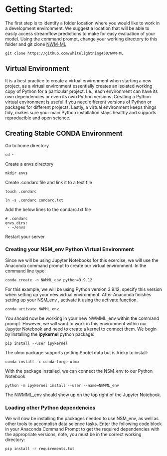 




# Getting Started: 
The first step is to identify a folder location where you would like to work in a development environment.
We suggest a location that will be able to easily access streamflow predictions to make for easy evaluation of your model.
Using the command prompt, change your working directory to this folder and git clone [NWM-ML](https://github.com/whitelightning450/NWM-ML)

    git clone https://github.com/whitelightning450/NWM-ML


## Virtual Environment
It is a best practice to create a virtual environment when starting a new project, as a virtual environment essentially creates an isolated working copy of Python for a particular project. 
I.e., each environment can have its own dependencies or even its own Python versions.
Creating a Python virtual environment is useful if you need different versions of Python or packages for different projects.
Lastly, a virtual environment keeps things tidy, makes sure your main Python installation stays healthy and supports reproducible and open science.

## Creating Stable CONDA Environment
Go to home directory
```
cd ~
```
Create a envs directory
```
mkdir envs
```
Create .condarc file and link it to a text file
```
touch .condarc

ln -s .condarc condarc.txt
```
Add the below lines to the condarc.txt file
```
# .condarc
envs_dirs:
 - ~/envs
```
Restart your server

### Creating your NSM_env Python Virtual Environment
Since we will be using Jupyter Notebooks for this exercise, we will use the Anaconda command prompt to create our virtual environment. 
In the command line type: 

    conda create -n NWMML_env python=3.9.12

For this example, we will be using Python version 3.9.12, specify this version when setting up your new virtual environment.
After Anaconda finishes setting up your NSM_env , activate it using the activate function.

    conda activate NWMML_env 

You should now be working in your new NWMML_env within the command prompt. 
However, we will want to work in this environment within our Jupyter Notebook and need to create a kernel to connect them.
We begin by installing the **ipykernel** python package:

    pip install --user ipykernel

The ulmo package supports getting Snotel data but is tricky to install:

    conda install -c conda-forge ulmo

With the package installed, we can connect the NSM_env to our Python Notebook

    python -m ipykernel install --user --name=NWMML_env 


The NWMML_env should show up on the top right of the Jupyter Notebook.


### Loading other Python dependencies
We will now be installing the packages needed to use NSM_env, as well as other tools to accomplish data science tasks.
Enter the following code block in your Anaconda Command Prompt to get the required dependencies with the appropriate versions, note, you must be in the correct working directory:

    pip install -r requirements.txt

